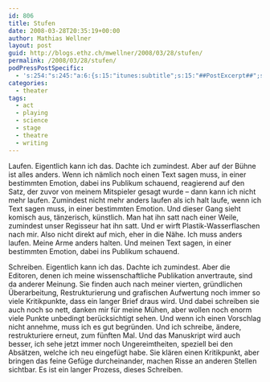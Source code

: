```yaml
---
id: 806
title: Stufen
date: 2008-03-28T20:35:19+00:00
author: Mathias Wellner
layout: post
guid: http://blogs.ethz.ch/mwellner/2008/03/28/stufen/
permalink: /2008/03/28/stufen/
podPressPostSpecific:
  - 's:254:"s:245:"a:6:{s:15:"itunes:subtitle";s:15:"##PostExcerpt##";s:14:"itunes:summary";s:15:"##PostExcerpt##";s:15:"itunes:keywords";s:17:"##WordPressCats##";s:13:"itunes:author";s:10:"##Global##";s:15:"itunes:explicit";s:2:"No";s:12:"itunes:block";s:2:"No";}";";'
categories:
  - theater
tags:
  - act
  - playing
  - science
  - stage
  - theatre
  - writing
---
```

Laufen. Eigentlich kann ich das. Dachte ich zumindest. Aber auf der Bühne ist alles anders. Wenn ich nämlich noch einen Text sagen muss, in einer bestimmten Emotion, dabei ins Publikum schauend, reagierend auf den Satz, der zuvor von meinem Mitspieler gesagt wurde &#8211; dann kann ich nicht mehr laufen. Zumindest nicht mehr anders laufen als ich halt laufe, wenn ich Text sagen muss, in einer bestimmten Emotion. Und dieser Gang sieht komisch aus, tänzerisch, künstlich. Man hat ihn satt nach einer Weile, zumindest unser Regisseur hat ihn satt. Und er wirft Plastik-Wasserflaschen nach mir. Also nicht direkt auf mich, eher in die Nähe. Ich muss anders laufen. Meine Arme anders halten. Und meinen Text sagen, in einer bestimmten Emotion, dabei ins Publikum schauend.

Schreiben. Eigentlich kann ich das. Dachte ich zumindest. Aber die Editoren, denen ich meine wissenschaftliche Publikation anvertraute, sind da anderer Meinung. Sie finden auch nach meiner vierten, gr&uuml;ndlichen &Uuml;berarbeitung, Restrukturierung und grafischen Aufwertung noch immer so viele Kritikpunkte, dass ein langer Brief draus wird. Und dabei schreiben sie auch noch so nett, danken mir f&uuml;r meine M&uuml;hen, aber wollen noch enorm viele Punkte unbedingt ber&uuml;cksichtigt sehen. Und wenn ich einen Vorschlag nicht annehme, muss ich es gut begr&uuml;nden. Und ich schreibe, &auml;ndere, restrukturiere erneut, zum f&uuml;nften Mal. Und das Manuskript wird auch besser, ich sehe jetzt immer noch Ungereimtheiten, speziell bei den Abs&auml;tzen, welche ich neu eingef&uuml;gt habe. Sie kl&auml;ren einen Kritikpunkt, aber bringen das feine Gef&uuml;ge durcheinander, machen Risse an anderen Stellen sichtbar. Es ist ein langer Prozess, dieses Schreiben.